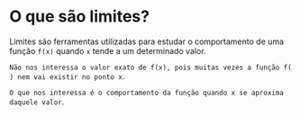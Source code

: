 # O que são limites?

Limites são ferramentas utilizadas para estudar o comportamento de uma função ```f(x)``` quando ```x``` tende a um determinado valor.

```Não nos interessa o valor exato de f(x), pois muitas vezes a função f( ) nem vai existir no ponto x```.

```O que nos interessa é o comportamento da função quando x se aproxima daquele valor```.
